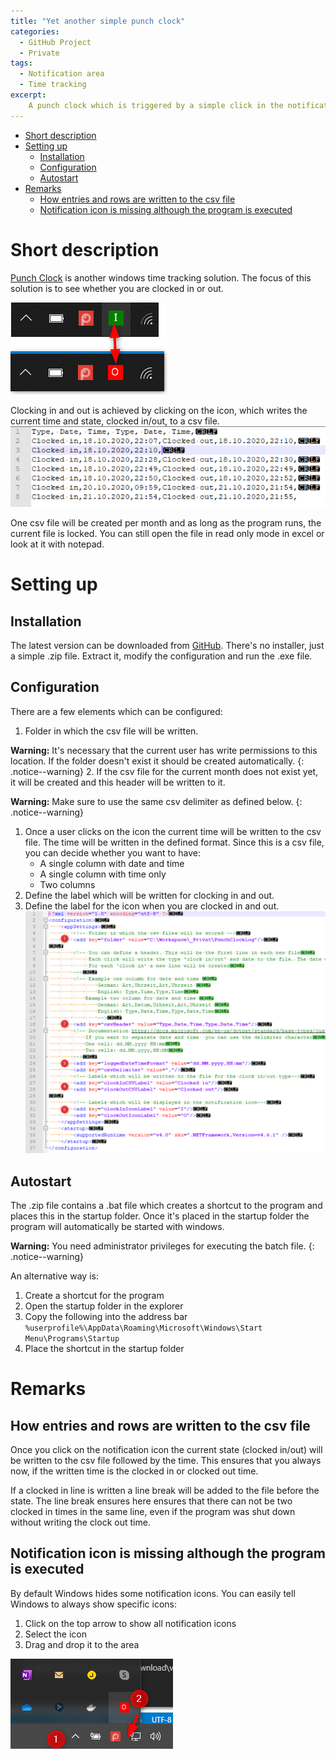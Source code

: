 ```yaml
---
title: "Yet another simple punch clock"
categories:
  - GitHub Project
  - Private
tags:
  - Notification area
  - Time tracking
excerpt:
    A punch clock which is triggered by a simple click in the notification area.
---
```


- [Short description](#short-description)
- [Setting up](#setting-up)
  - [Installation](#installation)
  - [Configuration](#configuration)
  - [Autostart](#autostart)
- [Remarks](#remarks)
  - [How entries and rows are written to the csv file](#how-entries-and-rows-are-written-to-the-csv-file)
  - [Notification icon is missing although the program is executed](#notification-icon-is-missing-although-the-program-is-executed)
  
# Short description
[Punch Clock](https://github.com/Daniel-Krueger/PunchClock) is another windows time tracking solution. The focus of this solution is to see whether you are clocked in or out.

![Clock in and out](/assets/images/punchclock/clockIn_out_notification.png)

Clocking in and out is achieved by clicking on the icon, which writes the current time and state, clocked in/out, to a csv file.
![CSV example](/assets/images/punchclock/punchclock_csvfile.png)

One csv file will be created per month and as long as the program runs, the current file is locked. You can still open the file in read only mode in excel or look at it with notepad.

# Setting up
## Installation
The latest version can be downloaded from [GitHub](https://github.com/Daniel-Krueger/PunchClock/releases). There's no installer, just a simple .zip file. Extract it, modify the configuration and run the .exe file.

## Configuration
There are a few elements which can be configured:
1. Folder in which the csv file will be written. 

**Warning:** It's necessary that the current user has write permissions to this location. If the folder doesn't exist it should be created automatically.
{: .notice--warning}
2. If the csv file for the current month does not exist yet, it will be created and this header will be written to it.
   
**Warning:**  Make sure to use the same csv delimiter as defined below.
{: .notice--warning}

1. Once a user clicks on the icon the current time will be written to the csv file. The time will be written in the defined format. Since this is a csv file, you can decide whether you want to have:
   - A single column with date and time
   - A single column with time only
   - Two columns
2. Define the label which will be written for clocking in and out.
3. Define the label for the icon when you are clocked in and out.
![Configuration file](/assets/images/punchclock/punchclock_config_file.png)

## Autostart
The .zip file contains a .bat file which creates a shortcut to the program and places this in the startup folder. Once it's placed in the startup folder the program will automatically be started with windows.

**Warning:**  You need administrator privileges for executing the batch file.
{: .notice--warning}

An alternative way is:
1. Create a shortcut for the program
2. Open the startup folder in the explorer 
3. Copy the following into the address bar
``
%userprofile%\AppData\Roaming\Microsoft\Windows\Start Menu\Programs\Startup
``
4. Place the shortcut in the startup folder

# Remarks
## How entries and rows are written to the csv file
Once you click on the notification icon the current state (clocked in/out) will be written to the csv file followed by the time. This ensures that you always now, if the written time is the clocked in or clocked out time.

If a clocked in line is written a line break will be added to the file before the state. The line break ensures here ensures that there can not be two clocked in times in the same line, even if the program was shut down without writing the clock out time.

## Notification icon is missing although the program is executed
By default Windows hides some notification icons. You can easily tell Windows to always show specific icons:
1. Click on the top arrow to show all notification icons
2. Select the icon
3. Drag and drop it to the area
   
![Drag and drop hidden notification icon](/assets/images/punchclock/punchclock_notification_icon_missing.png)